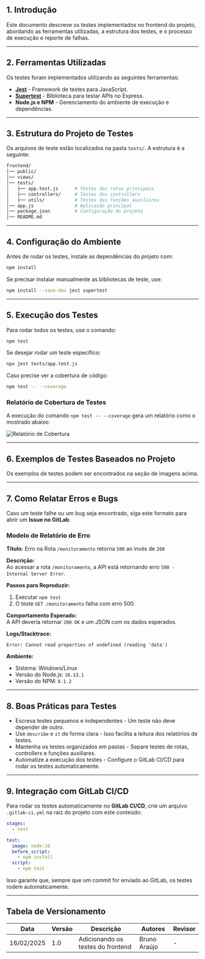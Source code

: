 ## 1. Introdução

Este documento descreve os testes implementados no frontend do projeto, abordando as ferramentas utilizadas, a estrutura dos testes, e o processo de execução e reporte de falhas.

---

## 2. Ferramentas Utilizadas

Os testes foram implementados utilizando as seguintes ferramentas:

- **[Jest](https://jestjs.io/)** - Framework de testes para JavaScript.
- **[Supertest](https://www.npmjs.com/package/supertest)** - Biblioteca para testar APIs no Express.
- **Node.js e NPM** - Gerenciamento do ambiente de execução e dependências.

---

## 3. Estrutura do Projeto de Testes

Os arquivos de teste estão localizados na pasta `tests/`. A estrutura é a seguinte:

```bash
frontend/
│── public/
│── views/
│── tests/               
│   ├── app.test.js      # Testes das rotas principais
│   ├── controllers/     # Testes dos controllers
│   ├── utils/           # Testes das funções auxiliares
│── app.js               # Aplicação principal
│── package.json         # Configuração do projeto
│── README.md           
```

---

## 4. Configuração do Ambiente

Antes de rodar os testes, instale as dependências do projeto com:

```bash
npm install
```

Se precisar instalar manualmente as bibliotecas de teste, use:

```bash
npm install --save-dev jest supertest
```

---

## 5. Execução dos Testes

Para rodar todos os testes, use o comando:

```bash
npm test
```

Se desejar rodar um teste específico:

```bash
npx jest tests/app.test.js
```

Caso precise ver a cobertura de código:

```bash
npm test -- --coverage
```

### Relatório de Cobertura de Testes

A execução do comando `npm test -- --coverage` gera um relatório como o mostrado abaixo:

![Relatório de Cobertura](./tests/coverage-report.png)

---

## 6. Exemplos de Testes Baseados no Projeto

Os exemplos de testes podem ser encontrados na seção de imagens acima.

---

## 7. Como Relatar Erros e Bugs

Caso um teste falhe ou um bug seja encontrado, siga este formato para abrir um **Issue no GitLab**:

### Modelo de Relatório de Erro

**Título:** Erro na Rota `/monitoramento` retorna `500` ao invés de `200`

**Descrição:**  
Ao acessar a rota `/monitoramento`, a API está retornando erro `500 - Internal Server Error`.

**Passos para Reproduzir:**

1. Executar `npm test`
2. O teste `GET /monitoramento` falha com erro 500.

**Comportamento Esperado:**  
A API deveria retornar `200 OK` e um JSON com os dados esperados.

**Logs/Stacktrace:**

```
Error: Cannot read properties of undefined (reading 'data')
```

**Ambiente:**

- Sistema: Windows/Linux
- Versão do Node.js: `16.13.1`
- Versão do NPM: `8.1.2`

---

## 8. Boas Práticas para Testes

- Escreva testes pequenos e independentes - Um teste não deve depender de outro.
- Use `describe` e `it` de forma clara - Isso facilita a leitura dos relatórios de testes.
- Mantenha os testes organizados em pastas - Separe testes de rotas, controllers e funções auxiliares.
- Automatize a execução dos testes - Configure o GitLab CI/CD para rodar os testes automaticamente.

---

## 9. Integração com GitLab CI/CD

Para rodar os testes automaticamente no **GitLab CI/CD**, crie um arquivo `.gitlab-ci.yml` na raiz do projeto com este conteúdo:

```yaml
stages:
  - test

test:
  image: node:16
  before_script:
    - npm install
  script:
    - npm test
```

Isso garante que, sempre que um commit for enviado ao GitLab, os testes rodem automaticamente.

---

## Tabela de Versionamento

| Data       | Versão | Descrição                         | Autores      | Revisor |
| ---------- | ------ | --------------------------------- | ------------ | ------- |
| 16/02/2025 | 1.0    | Adicionando os testes do frontend | Bruno Araújo | -       |
